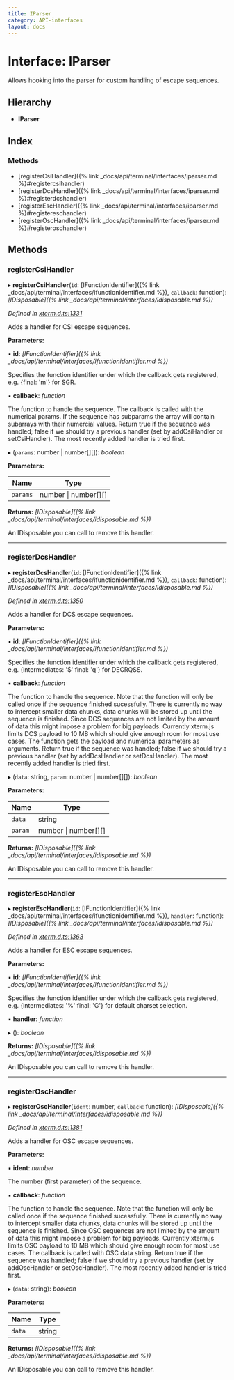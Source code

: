 ```yaml
---
title: IParser
category: API-interfaces
layout: docs
---
```



# Interface: IParser

Allows hooking into the parser for custom handling of escape sequences.

## Hierarchy

* **IParser**

## Index

### Methods

* [registerCsiHandler]({% link _docs/api/terminal/interfaces/iparser.md %}#registercsihandler)
* [registerDcsHandler]({% link _docs/api/terminal/interfaces/iparser.md %}#registerdcshandler)
* [registerEscHandler]({% link _docs/api/terminal/interfaces/iparser.md %}#registereschandler)
* [registerOscHandler]({% link _docs/api/terminal/interfaces/iparser.md %}#registeroschandler)

## Methods

###  registerCsiHandler

▸ **registerCsiHandler**(`id`: [IFunctionIdentifier]({% link _docs/api/terminal/interfaces/ifunctionidentifier.md %}), `callback`: function): *[IDisposable]({% link _docs/api/terminal/interfaces/idisposable.md %})*

*Defined in [xterm.d.ts:1331](https://github.com/xtermjs/xterm.js/blob/4.4.0/typings/xterm.d.ts#L1331)*

Adds a handler for CSI escape sequences.

**Parameters:**

▪ **id**: *[IFunctionIdentifier]({% link _docs/api/terminal/interfaces/ifunctionidentifier.md %})*

Specifies the function identifier under which the callback
gets registered, e.g. {final: 'm'} for SGR.

▪ **callback**: *function*

The function to handle the sequence. The callback is
called with the numerical params. If the sequence has subparams the
array will contain subarrays with their numercial values.
Return true if the sequence was handled; false if we should try
a previous handler (set by addCsiHandler or setCsiHandler).
The most recently added handler is tried first.

▸ (`params`: number | number[][]): *boolean*

**Parameters:**

Name | Type |
------ | ------ |
`params` | number &#124; number[][] |

**Returns:** *[IDisposable]({% link _docs/api/terminal/interfaces/idisposable.md %})*

An IDisposable you can call to remove this handler.

___

###  registerDcsHandler

▸ **registerDcsHandler**(`id`: [IFunctionIdentifier]({% link _docs/api/terminal/interfaces/ifunctionidentifier.md %}), `callback`: function): *[IDisposable]({% link _docs/api/terminal/interfaces/idisposable.md %})*

*Defined in [xterm.d.ts:1350](https://github.com/xtermjs/xterm.js/blob/4.4.0/typings/xterm.d.ts#L1350)*

Adds a handler for DCS escape sequences.

**Parameters:**

▪ **id**: *[IFunctionIdentifier]({% link _docs/api/terminal/interfaces/ifunctionidentifier.md %})*

Specifies the function identifier under which the callback
gets registered, e.g. {intermediates: '$' final: 'q'} for DECRQSS.

▪ **callback**: *function*

The function to handle the sequence. Note that the
function will only be called once if the sequence finished sucessfully.
There is currently no way to intercept smaller data chunks, data chunks
will be stored up until the sequence is finished. Since DCS sequences
are not limited by the amount of data this might impose a problem for
big payloads. Currently xterm.js limits DCS payload to 10 MB
which should give enough room for most use cases.
The function gets the payload and numerical parameters as arguments.
Return true if the sequence was handled; false if we should try
a previous handler (set by addDcsHandler or setDcsHandler).
The most recently added handler is tried first.

▸ (`data`: string, `param`: number | number[][]): *boolean*

**Parameters:**

Name | Type |
------ | ------ |
`data` | string |
`param` | number &#124; number[][] |

**Returns:** *[IDisposable]({% link _docs/api/terminal/interfaces/idisposable.md %})*

An IDisposable you can call to remove this handler.

___

###  registerEscHandler

▸ **registerEscHandler**(`id`: [IFunctionIdentifier]({% link _docs/api/terminal/interfaces/ifunctionidentifier.md %}), `handler`: function): *[IDisposable]({% link _docs/api/terminal/interfaces/idisposable.md %})*

*Defined in [xterm.d.ts:1363](https://github.com/xtermjs/xterm.js/blob/4.4.0/typings/xterm.d.ts#L1363)*

Adds a handler for ESC escape sequences.

**Parameters:**

▪ **id**: *[IFunctionIdentifier]({% link _docs/api/terminal/interfaces/ifunctionidentifier.md %})*

Specifies the function identifier under which the callback
gets registered, e.g. {intermediates: '%' final: 'G'} for
default charset selection.

▪ **handler**: *function*

▸ (): *boolean*

**Returns:** *[IDisposable]({% link _docs/api/terminal/interfaces/idisposable.md %})*

An IDisposable you can call to remove this handler.

___

###  registerOscHandler

▸ **registerOscHandler**(`ident`: number, `callback`: function): *[IDisposable]({% link _docs/api/terminal/interfaces/idisposable.md %})*

*Defined in [xterm.d.ts:1381](https://github.com/xtermjs/xterm.js/blob/4.4.0/typings/xterm.d.ts#L1381)*

Adds a handler for OSC escape sequences.

**Parameters:**

▪ **ident**: *number*

The number (first parameter) of the sequence.

▪ **callback**: *function*

The function to handle the sequence. Note that the
function will only be called once if the sequence finished sucessfully.
There is currently no way to intercept smaller data chunks, data chunks
will be stored up until the sequence is finished. Since OSC sequences
are not limited by the amount of data this might impose a problem for
big payloads. Currently xterm.js limits OSC payload to 10 MB
which should give enough room for most use cases.
The callback is called with OSC data string.
Return true if the sequence was handled; false if we should try
a previous handler (set by addOscHandler or setOscHandler).
The most recently added handler is tried first.

▸ (`data`: string): *boolean*

**Parameters:**

Name | Type |
------ | ------ |
`data` | string |

**Returns:** *[IDisposable]({% link _docs/api/terminal/interfaces/idisposable.md %})*

An IDisposable you can call to remove this handler.
